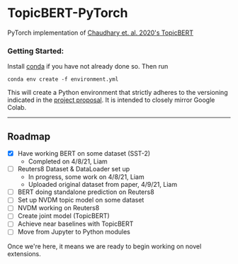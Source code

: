 # TopicBERT-PyTorch
PyTorch implementation of [Chaudhary et. al. 2020's TopicBERT](https://arxiv.org/pdf/2010.16407.pdf)

### Getting Started:

Install [conda](https://conda.io/projects/conda/en/latest/user-guide/install/index.html) if you have not already done so. Then run

```
conda env create -f environment.yml
```

This will create a Python environment that strictly adheres to the versioning indicated in the [project proposal](https://drive.google.com/file/d/1oEE8oxiM95Tf99SxUhPXgZj3GkotFtlM/view). It is intended to closely mirror Google Colab.


------

## Roadmap

- [X] Have working BERT on some dataset (SST-2)
    - Completed on 4/8/21, Liam
- [ ] Reuters8 Dataset & DataLoader set up
    - In progress, some work on 4/8/21, Liam
    - Uploaded original dataset from paper, 4/9/21, Liam
- [ ] BERT doing standalone prediction on Reuters8
- [ ] Set up NVDM topic model on some dataset
- [ ] NVDM working on Reuters8
- [ ] Create joint model (TopicBERT)
- [ ] Achieve near baselines with TopicBERT
- [ ] Move from Jupyter to Python modules

Once we're here, it means we are ready to begin working on novel extensions.
